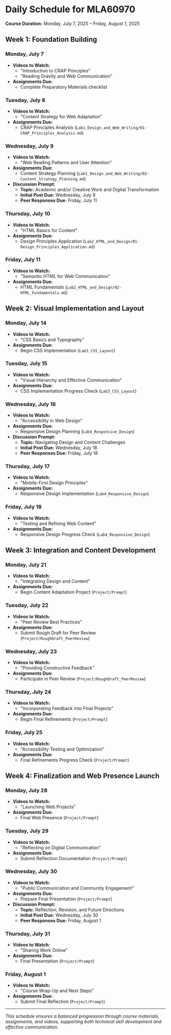 # Daily Schedule for MLA60970

**Course Duration:** Monday, July 7, 2025 – Friday, August 1, 2025

## Week 1: Foundation Building

### Monday, July 7
- **Videos to Watch:**
  - "Introduction to CRAP Principles"
  - "Reading Gravity and Web Communication"
- **Assignments Due:**
  - Complete Preparatory Materials checklist

### Tuesday, July 8
- **Videos to Watch:**
  - "Content Strategy for Web Adaptation"
- **Assignments Due:**
  - CRAP Principles Analysis (`Lab1_Design_and_Web_Writing/01-CRAP_Principles_Analysis.md`)

### Wednesday, July 9
- **Videos to Watch:**
  - "Web Reading Patterns and User Attention"
- **Assignments Due:**
  - Content Strategy Planning (`Lab1_Design_and_Web_Writing/02-Content_Strategy_Planning.md`)
- **Discussion Prompt:**
  - **Topic:** Academic and/or Creative Work and Digital Transformation
  - **Initial Post Due:** Wednesday, July 9
  - **Peer Responses Due:** Friday, July 11

### Thursday, July 10
- **Videos to Watch:**
  - "HTML Basics for Content"
- **Assignments Due:**
  - Design Principles Application (`Lab2_HTML_and_Design/01-Design_Principles_Application.md`)

### Friday, July 11
- **Videos to Watch:**
  - "Semantic HTML for Web Communication"
- **Assignments Due:**
  - HTML Fundamentals (`Lab2_HTML_and_Design/02-HTML_Fundamentals.md`)

## Week 2: Visual Implementation and Layout

### Monday, July 14
- **Videos to Watch:**
  - "CSS Basics and Typography"
- **Assignments Due:**
  - Begin CSS Implementation (`Lab3_CSS_Layout`)

### Tuesday, July 15
- **Videos to Watch:**
  - "Visual Hierarchy and Effective Communication"
- **Assignments Due:**
  - CSS Implementation Progress Check (`Lab3_CSS_Layout`)

### Wednesday, July 16
- **Videos to Watch:**
  - "Accessibility in Web Design"
- **Assignments Due:**
  - Responsive Design Planning (`Lab4_Responsive_Design`)
- **Discussion Prompt:**
  - **Topic:** Navigating Design and Content Challenges
  - **Initial Post Due:** Wednesday, July 16
  - **Peer Responses Due:** Friday, July 18

### Thursday, July 17
- **Videos to Watch:**
  - "Mobile-First Design Principles"
- **Assignments Due:**
  - Responsive Design Implementation (`Lab4_Responsive_Design`)

### Friday, July 18
- **Videos to Watch:**
  - "Testing and Refining Web Content"
- **Assignments Due:**
  - Responsive Design Progress Check (`Lab4_Responsive_Design`)

## Week 3: Integration and Content Development

### Monday, July 21
- **Videos to Watch:**
  - "Integrating Design and Content"
- **Assignments Due:**
  - Begin Content Adaptation Project (`Project/Prompt`)

### Tuesday, July 22
- **Videos to Watch:**
  - "Peer Review Best Practices"
- **Assignments Due:**
  - Submit Rough Draft for Peer Review (`Project/RoughDraft_PeerReview`)

### Wednesday, July 23
- **Videos to Watch:**
  - "Providing Constructive Feedback"
- **Assignments Due:**
  - Participate in Peer Review (`Project/RoughDraft_PeerReview`)

### Thursday, July 24
- **Videos to Watch:**
  - "Incorporating Feedback into Final Projects"
- **Assignments Due:**
  - Begin Final Refinements (`Project/Prompt`)

### Friday, July 25
- **Videos to Watch:**
  - "Accessibility Testing and Optimization"
- **Assignments Due:**
  - Final Refinements Progress Check (`Project/Prompt`)

## Week 4: Finalization and Web Presence Launch

### Monday, July 28
- **Videos to Watch:**
  - "Launching Web Projects"
- **Assignments Due:**
  - Final Web Presence (`Project/Prompt`)

### Tuesday, July 29
- **Videos to Watch:**
  - "Reflecting on Digital Communication"
- **Assignments Due:**
  - Submit Reflection Documentation (`Project/Prompt`)

### Wednesday, July 30
- **Videos to Watch:**
  - "Public Communication and Community Engagement"
- **Assignments Due:**
  - Prepare Final Presentation (`Project/Prompt`)
- **Discussion Prompt:**
  - **Topic:** Reflection, Revision, and Future Directions
  - **Initial Post Due:** Wednesday, July 30
  - **Peer Responses Due:** Friday, August 1

### Thursday, July 31
- **Videos to Watch:**
  - "Sharing Work Online"
- **Assignments Due:**
  - Final Presentation (`Project/Prompt`)

### Friday, August 1
- **Videos to Watch:**
  - "Course Wrap-Up and Next Steps"
- **Assignments Due:**
  - Submit Final Reflection (`Project/Prompt`)

---

*This schedule ensures a balanced progression through course materials, assignments, and videos, supporting both technical skill development and effective communication.*

